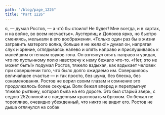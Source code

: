 ```yaml
---
path: "/blog/page_1226"
title: "Part 1226"
---
```


я, — думал Ростов, — а чтó бы стоило! Не будет! Мне всегда, и в картах, и на войне, во всем несчастье». Аустерлиц и Долохов ярко, но быстро сменяясь, мелькали в его воображении. «Только один раз бы в жизни затравить матерого волка, больше я не желаю!» думал он, напрягая слух и зрение, оглядываясь налево и опять направо и прислушиваясь к малейшим оттенкам звуков гона. Он взглянул опять направо и увидал, что по пустынному полю навстречу к нему бежало что-то. «Нет, это не может быть!» подумал Ростов, тяжело вздыхая, как вздыхает человек при совершении того, чтó было долго ожидаемо им. Совершилось величайшее счастье — и так просто, без шума, без блеска, без ознаменования. Ростов не верил своим глазам и сомнение это продолжалось более секунды. Волк бежал вперед и перепрыгнул тяжело рытвину, которая была на его дороге. Это был старый зверь, с седою 252спиной и с наеденным красноватым брюхом. Он бежал не торопливо, очевидно убежденный, что никто не видит его. Ростов не дыша оглянулся на собак
